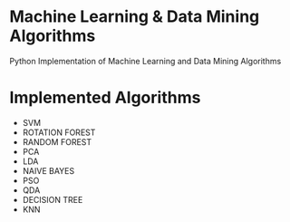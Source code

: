 # Machine Learning & Data Mining Algorithms
Python Implementation of Machine Learning and Data Mining Algorithms

# Implemented Algorithms 

* SVM
* ROTATION FOREST
* RANDOM FOREST
* PCA
* LDA
* NAIVE BAYES
* PSO
* QDA
* DECISION TREE
* KNN
